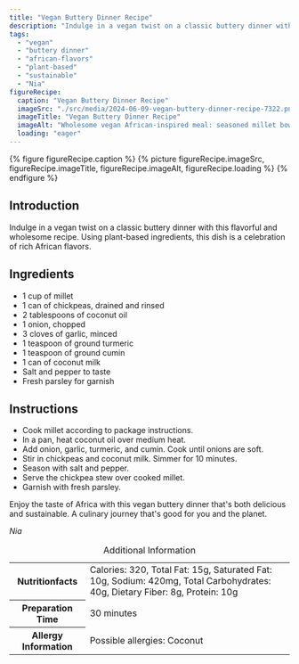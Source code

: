 ```yaml
---
title: "Vegan Buttery Dinner Recipe"
description: "Indulge in a vegan twist on a classic buttery dinner with this flavorful and wholesome recipe. A celebration of rich African flavors in a sustainable plant-based dish."
tags:
  - "vegan"
  - "buttery dinner"
  - "african-flavors"
  - "plant-based"
  - "sustainable"
  - "Nia"
figureRecipe: 
  caption: "Vegan Buttery Dinner Recipe"
  imageSrc: "./src/media/2024-06-09-vegan-buttery-dinner-recipe-7322.png"
  imageTitle: "Vegan Buttery Dinner Recipe"
  imageAlt: "Wholesome vegan African-inspired meal: seasoned millet bowl with chickpea stew, topped with fresh parsley leaves on minimalistic table setting."
  loading: "eager"
---
```


{% figure figureRecipe.caption %}
{% picture figureRecipe.imageSrc, figureRecipe.imageTitle, figureRecipe.imageAlt, figureRecipe.loading %}
{% endfigure %}

## Introduction

Indulge in a vegan twist on a classic buttery dinner with this flavorful and wholesome recipe. Using plant-based ingredients, this dish is a celebration of rich African flavors.

## Ingredients

- 1 cup of millet
- 1 can of chickpeas, drained and rinsed
- 2 tablespoons of coconut oil
- 1 onion, chopped
- 3 cloves of garlic, minced
- 1 teaspoon of ground turmeric
- 1 teaspoon of ground cumin
- 1 can of coconut milk
- Salt and pepper to taste
- Fresh parsley for garnish

## Instructions

- Cook millet according to package instructions.
- In a pan, heat coconut oil over medium heat.
- Add onion, garlic, turmeric, and cumin. Cook until onions are soft.
- Stir in chickpeas and coconut milk. Simmer for 10 minutes.
- Season with salt and pepper.
- Serve the chickpea stew over cooked millet.
- Garnish with fresh parsley.

Enjoy the taste of Africa with this vegan buttery dinner that's both delicious and sustainable. A culinary journey that's good for you and the planet.

*Nia*

<table><caption class='sr-only'>Additional Information</caption><tr><th>Nutritionfacts</th><td>Calories: 320, Total Fat: 15g, Saturated Fat: 10g, Sodium: 420mg, Total Carbohydrates: 40g, Dietary Fiber: 8g, Protein: 10g&nbsp;</td></tr><tr><th>Preparation Time</th><td>30 minutes&nbsp;</td></tr><tr><th>Allergy Information</th><td>Possible allergies: Coconut&nbsp;</td></tr></table>


